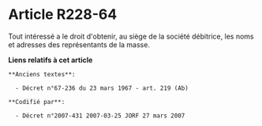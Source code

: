 # Article R228-64

Tout intéressé a le droit d'obtenir, au siège de la société débitrice, les noms et adresses des représentants de la masse.

**Liens relatifs à cet article**

	**Anciens textes**:

	  - Décret n°67-236 du 23 mars 1967 - art. 219 (Ab)

	**Codifié par**:

	  - Décret n°2007-431 2007-03-25 JORF 27 mars 2007
